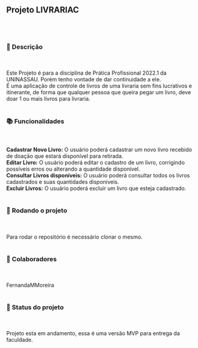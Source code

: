 <h2>Projeto LIVRARIAC</h2><br>
<br>
<h3>📝 Descrição </h3><br>
<br>
Este Projeto é para a disciplina de Prática Profissional 2022.1 da UNINASSAU. Porém tenho vontade de dar continuidade a ele. <br>
É uma aplicação de controle de livros de uma livraria sem fins lucrativos e itinerante, de forma que qualquer pessoa que queira pegar um livro, deve doar 1 ou mais livros para livraria.<br>
<br>
<h3>📚 Funcionalidades</h3><br>
<br>
<b>Cadastrar Novo Livro:</b> O usuário poderá cadastrar um novo livro recebido de doação que estará disponível para retirada.<br>
<b>Editar Livro:</b> O usuário poderá editar o cadastro de um livro, corrigindo possíveis erros ou alterando a quantidade disponível.<br>
<b>Consultar Livros disponíveis:</b> O usuário poderá consultar todos os livros cadastrados e suas quantidades disponíveis.<br>
<b>Excluir Livros:</b> O usuário poderá excluir um livro que esteja cadastrado.<br>
<br>
<h3>🚀 Rodando o projeto</h3><br>
<br>
Para rodar o repositório é necessário clonar o mesmo.<br>
<br>
<h3> 🤝 Colaboradores</h3><br>
 <br>
FernandaMMoreira<br>
<br>
<h3>🎯 Status do projeto</h3><br>
<br>
Projeto esta em andamento, essa é uma versão MVP para entrega da faculdade.<br>
